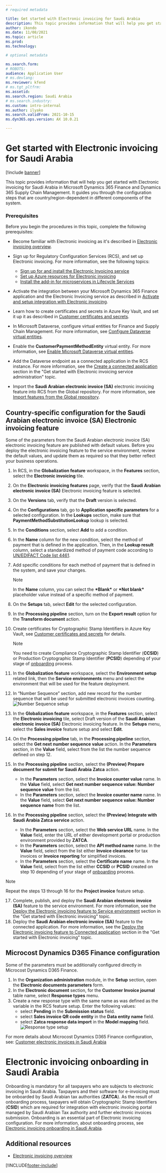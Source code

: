 ```yaml
---
# required metadata

title: Get started with Electronic invoicing for Saudi Arabia
description: This topic provides information that will help you get started with Electronic invoicing for Saudi Arabia.
author: ikondo
ms.date: 11/08/2021
ms.topic: article
ms.prod: 
ms.technology: 

# optional metadata

ms.search.form: 
# ROBOTS: 
audience: Application User
# ms.devlang: 
ms.reviewer: kfend
# ms.tgt_pltfrm: 
ms.assetid: 
ms.search.region: Saudi Arabia
# ms.search.industry: 
ms.custom: intro-internal
ms.author: ilyako
ms.search.validFrom: 2021-10-15
ms.dyn365.ops.version: AX 10.0.21

---
```


# Get started with Electronic invoicing for Saudi Arabia

[!include [banner](../includes/banner.md)]

This topic provides information that will help you get started with Electronic invoicing for Saudi Arabia in Microsoft Dynamics 365 Finance and Dynamics 365 Supply Chain Management. It guides you through the configuration steps that are country/region-dependent in different components of the system. 

### Prerequisites

Before you begin the procedures in this topic, complete the following prerequisites: 

- Become familiar with Electronic invoicing as it's described in [Electronic invoicing overview](e-invoicing-service-overview.md).
- Sign up for Regulatory Configuration Services (RCS), and set up Electronic invoicing. For more information, see the following topics:

    - [Sign up for and install the Electronic Invoicing service](e-invoicing-sign-up-install.md)
    - [Set up Azure resources for Electronic invoicing](e-invoicing-set-up-azure-resources.md)
    - [Install the add-in for microservices in Lifecycle Services](e-invoicing-install-add-in-microservices-lcs.md)
	
- Activate the integration between your Microsoft Dynamics 365 Finance application and the Electronic Invoicing service as described in [Activate and setup integration with Electronic invoicing](e-invoicing-activate-setup-integration.md).
- Learn how to create certificates and secrets in Azure Key Vault, and set it up it as described in [Customer certificates and secrets](e-invoicing-customer-certificates-secrets.md). 
- In Microsoft Dataverse, configure virtual entities for Finance and Supply Chain Management. For more information, see [Configure Dataverse virtual entities](../../fin-ops-core/dev-itpro/power-platform/admin-reference.md).
- Enable the **CustomerPaymentMethodEntity** virtual entity. For more information, see [Enable Microsoft Dataverse virtual entities](../../fin-ops-core/dev-itpro/power-platform/enable-virtual-entities.md).
- Add the Dataverse endpoint as a connected application in the RCS instance. For more information, see the [Create a connected application](e-invoicing-connected-applications.md) section in the "Get started with Electronic invoicing service administration" topic.
- Import the **Saudi Arabian electronic invoice (SA)** electronic invoicing feature into RCS from the Global repository. For more information, see [Import features from the Global repository](e-invoicing-import-feature-global-repository.md).

## Country-specific configuration for the Saudi Arabian electronic invoice (SA) Electronic invoicing feature

Some of the parameters from the Saudi Arabian electronic invoice (SA) electronic invoicing feature are published with default values. Before you deploy the electronic invoicing feature to the service environment, review the default values, and update them as required so that they better reflect your business operations.

1. In RCS, in the **Globalization feature** workspace, in the **Features** section, select the **Electronic invoicing** tile.
2. On the **Electronic invoicing features** page, verify that the **Saudi Arabian electronic invoice (SA)** Electronic invoicing feature is selected.
3. On the **Versions** tab, verify that the **Draft** version is selected.
4. On the **Configurations** tab, go to **Application specific parameters** for a selected configuration. In the **Lookups** section, make sure that **PaymentMethodSubstitutionLookup** lookup is selected.
5. In the **Conditions** section, select **Add** to add a condition.
6. In the **Name** column for the new condition, select the method of payment that is defined in the application. Then, in the **Lookup result** column, select a standardized method of payment code according to [UN/EDIFACT Code list 4461](https://unece.org/fileadmin/DAM/trade/untdid/d16b/tred/tred4461.htm).
7. Add specific conditions for each method of payment that is defined in the system, and save your changes.

    > [!NOTE]
    > In the **Name** column, you can select the **&#42;Blank&#42;** or **&#42;Not blank&#42;** placeholder value instead of a specific method of payment.

8. On the **Setups** tab, select **Edit** for the selected configuration. 
9. In the **Processing pipeline** section, turn on the **Export result** option for the **Transform document** action.
10. Create certificates for Cryptographic Stamp Identifiers in Azure Key Vault, see [Customer certificates and secrets](e-invoicing-customer-certificates-secrets.md) for details.
     > [!NOTE]
     > You need to create Compliance Cryptographic Stamp Identifier (**CCSID**) or Production Cryptographic Stamp Identifier (**PCSID**) depending of your stage of [onboarding](#onboarding) process.
11. In the **Globalization feature** workspace, select the **Environment setup** related link, then the **Service environments** menu and select the environment that will be used for the feature deployment.
12. In “Number Sequence” section, add new record for the number sequence that will be used for submitted electronic invoices counting.
    ![Number Sequence setup](media/emea-sa-einvoice-counter.jpg)
13. In the **Globalization feature** workspace, in the **Features** section, select the **Electronic invoicing** tile, select Draft version of the **Saudi Arabian electronic invoice (SA)** Electronic invoicing feature. In the **Setups** menu, select the **Sales invoice** feature setup and select **Edit**.
14. On the **Processing pipeline** tab, in the **Processing pipeline** section, select the **Get next number sequence value** action. In the **Parameters** section, in the **Value** field, select from the list the number sequence defined on step 12.
15. In the **Processing pipeline** section, select the **(Preview) Prepare document for submit for Saudi Arabia Zatca** action.
    - In the **Parameters** section, select the **Invoice counter value** name. In the **Value** field, select **Get next number sequence value: Number sequence value** from the list.
    - In the **Parameters** section, select the **Invoice counter name** name. In the **Value** field, select **Get next number sequence value: Number sequence name** from the list.
16. In the **Processing pipeline** section, select the **(Preview) Integrate with Saudi Arabia Zatca service** action.
    - In the **Parameters** section, select the **Web service URL** name. In the **Value** field, enter the URL of either development portal or production environment provided by **ZATCA**.
    - In the **Parameters** section, select the **API method name** name. In the **Value** field, select from the list either **Invoice clearance** for tax invoices or **Invoice reporting** for simplified invoices.
    - In the **Parameters** section, select the **Certificate name** name. In the **Value** field, select from the list either **CCSID** or **PCSID** created on step 10 depending of your stage of [onboarding](#onboarding) process.
 > [!NOTE]
 > Repeat the steps 13 through 16 for the **Project invoice** feature setup. 
17. Complete, publish, and deploy the **Saudi Arabian electronic invoice (SA)** feature to the service environment. For more information, see the [Deploy the Electronic invoicing feature to Service environment](e-invoicing-get-started.md#deploy-the-electronic-invoicing-feature-to-service-environment) section in the "Get started with Electronic invoicing" topic.
18. Deploy the **Saudi Arabian electronic invoice (SA)** feature to the connected application. For more information, see the [Deploy the Electronic invoicing feature to Connected application](e-invoicing-get-started.md#deploy-the-electronic-invoicing-feature-to-connected-application) section in the "Get started with Electronic invoicing" topic.

## Microcost Dynamics D365 Finance configuration

Some of the parameters must be additionally configured directly in Microcost Dynamics D365 Finance.

1. In the **Organization administration** module, in the **Setup** section, open the **Electronic documents parameters** form.
2. In the **Electronic document** section, for the **Customer Invoice journal** table name, select **Response types** menu.
3. Create a new response type with the same name as was defined as the variable in the RCS feature setup. Enter the following values:
   - select **Pending** in the **Submission status** field.
   - select **Sales invoice QR code entity** in the **Data entity name** field.
   - select **Zatca response data import** in the **Model mapping** field.
   ![Response type setup](media/emea-sa-einvoice-response.jpg)

For more details about Microcost Dynamics D365 Finance configuration, see: [Customer electronic invoices in Saudi Arabia](emea-sau-e-invoices.md)

# <a id="onboarding"></a>Electronic invoicing onboarding in Saudi Arabia
Onboarding is mandatory for all taxpayers who are subjects to electronic invoicing in Saudi Arabia. Taxpayers and their software for e-invoicing must be onboarded by Saudi Arabian tax authorities (**ZATCA**). As the result of onboarding process, taxpayers will obtain Cryptographic Stamp Identifiers (**CSID**) which are required for integration with electronic invoicing portal managed by Saudi Arabian Tax authority and further electronic invoices submission.
Onboarding is an essential part of Electronic invoicing configuration. For more information, about onboarding process, see [Electronic invoicing onboarding in Saudi Arabia](e-invoicing-sa-onboarding.md).

## Additional resources

- [Electronic invoicing overview](e-invoicing-service-overview.md)

[!INCLUDE[footer-include](../../includes/footer-banner.md)]
